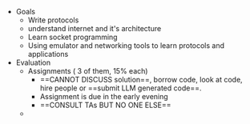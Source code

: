 - Goals
	- Write protocols
	- understand internet and it's architecture
	- Learn socket programming
	- Using emulator and networking tools to learn protocols and applications
- Evaluation
	- Assignments ( 3 of them, 15% each)
		- ==CANNOT DISCUSS solution==, borrow code, look at code, hire people or ==submit LLM generated code==.
		- Assignment is due in the early evening
		- ==CONSULT TAs BUT NO ONE ELSE==
	- 